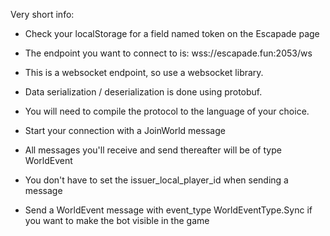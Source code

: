 Very short info:
- Check your localStorage for a field named token on the Escapade page
- The endpoint you want to connect to is: wss://escapade.fun:2053/ws 
- This is a websocket endpoint, so use a websocket library.
- Data serialization / deserialization is done using protobuf.
- You will need to compile the protocol to the language of your choice.

- Start your connection with a JoinWorld message 
- All messages you'll receive and send thereafter will be of type WorldEvent 
- You don't have to set the issuer_local_player_id  when sending a message 
- Send a WorldEvent message with event_type  WorldEventType.Sync if you want to make the bot visible in the game 
